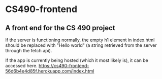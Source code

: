 # CS490-frontend
## A front end for the CS 490 project

If the server is functioning normally, the empty h1 element in index.html should be replaced with "Hello world" (a string retrieved from the server through the fetch api).

If the app is currently being hosted (which it most likely is), it can be accessed here. https://cs490-frontend-56d6b4e4d85f.herokuapp.com/index.html
